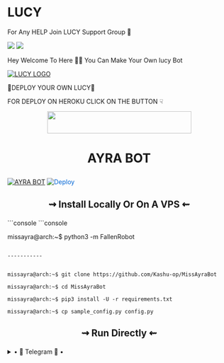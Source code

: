 # LUCY

For Any HELP Join LUCY Support Group 👥

<a href="https://t.me/THANOSOWNER"><img src="https://img.shields.io/badge/Join-Telegram%20Channel-red.svg?logo=Telegram"></a>
<a href="https://t.me/lucyhelp"><img src="https://img.shields.io/badge/Join-Telegram%20Group-blue.svg?logo=telegram"></a>


Hey Welcome To Here 💫💫 You Can Make Your Own lucy Bot


[![LUCY LOGO](https://telegra.ph/file/f846e6a9d9d037b03f2f2.jpg)](https://t.me/LUCY_MANAGER2_BOT )

💞DEPLOY YOUR OWN LUCY💞

FOR DEPLOY ON HEROKU CLICK ON THE BUTTON ☟︎︎︎


<p align="center"><a href="https://heroku.com/deploy?template=https://github.com/mafiarishabh/lucy2">
  <img src="https://img.shields.io/badge/Deploy%20YOUR%20LUCY-black?style=flat&logo=heroku" width="325" height="50.100" /></a></p>


<h1 align="center">

<b> AYRA BOT </b>

</h1>

[![AYRA BOT](https://te.legra.ph/file/9f45226e80933720bc7cc.jpg)](https://github.com/Kashu-op/MissAyraBot)
<a href="https://heroku.com/deploy/" rel="nofollow" style="background-color: initial; box-sizing: border-box; color: #0366d6; text-decoration-line: none;"><img alt="Deploy" data-canonical-src="https://www.herokucdn.com/deploy/button.svg" src="https://camo.githubusercontent.com/83b0e95b38892b49184e07ad572c94c8038323fb/68747470733a2f2f7777772e6865726f6b7563646e2e636f6d2f6465706c6f792f627574746f6e2e737667" style="border-style: none; box-sizing: initial; max-width: 100%;" /></a></div>
<h2 align="center"> 

⇝ Install Locally Or On A VPS ⇜

</h2>
```console
```console

missayra@arch:~$ python3 -m FallenRobot

```

-----------


missayra@arch:~$ git clone https://github.com/Kashu-op/MissAyraBot

missayra@arch:~$ cd MissAyraBot

missayra@arch:~$ pip3 install -U -r requirements.txt

missayra@arch:~$ cp sample_config.py config.py

```

<h2 align="center"> 

   ⇝ Run Directly ⇜

</h2>


<details>

  <summary> • 🏪 Telegram 🏪 • </summary>

---------

- [![Telegram Group](https://img.shields.io/badge/Telegram-Group-brightgreen)](https://t.me/hDfamaily)

- [![Telegram Channel](https://img.shields.io/badge/Telegram-Channel-brightgreen)](https://t.me/HDNETWORKOP)

